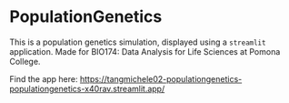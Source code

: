 # PopulationGenetics

This is a population genetics simulation, displayed using a `streamlit` application. 
Made for BIO174: Data Analysis for Life Sciences at Pomona College.

Find the app here: https://tangmichele02-populationgenetics-populationgenetics-x40rav.streamlit.app/

